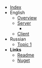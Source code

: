 - [Index](index.md)
- English
  - [Overview](overview.md)
  - [Server](intermediate/topics-1.md)
    - [](basics/requirements/sub-topic.md)
  - [Client](intermediate/topics-2.md)
- Russian
  - [Topic 1](advanced/adv-topic-1.md)
- **Links**
  - [Readme](https://github.com/tochka-public/Tochka.JsonRpc/blob/master/README.md)
  - [Nuget](https://www.nuget.org/profiles/tochka-public)
